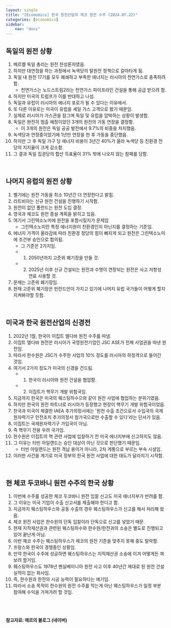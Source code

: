 ```yaml
---
layout: single
title: "[Economics] 한국 원전산업의 체코 원전 수주 (2024.07.22)"
categories: [economics]
sidebar:
    nav: "docs"
---
```


## 독일의 원전 상황
1. 메르켈 독일 총리는 원전 찬성론자였음.
1. 하지만 대연정을 하는 과정에서 녹색당의 탈원전 정책으로 갈아타게 됨.
1. 독일 내 원전 17기를 모두 폐쇄하고 부족한 에너지는 러시아의 천연가스로 충족하려 함.
    - 천연가스는 노드스트림2라는 천연가스 파이프라인 건설을 통해 공급 받으려 함.
1. 하지만 미국의 트럼프가 이를 반대하고 나섬.
1. 독일과 유럽이 러시아의 에너지 포로가 될 수 있다는 이유에서.
1. 또 다른 이유로는 미국이 유럽을 셰일 가스 고객으로 봤기 때문임.
1. 실제로 러시아가 가스관을 잠그며 독일 및 유럽을 압박하는 상황이 발생함.
1. 독일은 완전히 멈출 예정이었던 3개의 원전의 가동 연장을 결정함.
    - 이 3개의 원전은 독일 공공 발전에서 9.7%의 비중을 차지했음.
1. 녹색당과 연정중이었기에 1년만 연장을 한 후 가동을 중단했음.
1. 하지만 그 후 독일 가구 당 에너지 비용이 3년간 40%가 올라 녹색당 등 친환경 전당의 지지율이 크게 감소함.
1. 그 결과 독일 집권당의 합산 득표율이 31% 밖에 나오지 않는 참패를 당함.

 <br/>

## 나머지 유럽의 원전 상황
1. 벨기에는 원전 가동을 최소 10년간 더 연장한다고 밝힘.
1. 라트비아는 신규 원전 건설을 진행하기 시작함.
1. 원전이 없던 폴란드는 원전 도입 결정.
1. 영국과 체코도 원전 증설 계획을 밝히고 있음.
1. 여기서 그린텍소노미에 원전을 포함시킬지가 문제임
    - 그린텍소노미란 특정 에너지원이 친환경인지 아닌지를 결정하는 기준임.
1. 에너지 가격이 올라감에 따라 친환경 정당의 힘이 빠지게 되고 원전은 그린텍소노미에 조건부 승인으로 합의됨.
    - 그 기준은 2가지임.
    - 1. 2050년까지 고준위 폐기장을 만들 것.
    - 2. 2025년 이후 신규 건설되는 원전과 수명이 연장되는 원전은 사고 저항성 연료 사용할 것.
1. 문제는 고준위 폐기장임.
1. 현재 고준위 폐기장은 핀란드만이 가지고 있기에 나머지 유럽 국가들이 어떻게 할지 지켜봐야할 듯함.

<br/>

## 미국과 한국 원전산업의 신경전
1. 2022년 1월, 한국이 이집트 엘다바 원전 수주를 따냄.
1. 이집트 엘다바 원전은 러시아가 국영원전기업인 JSC ASE가 전체 사업권을 따낸 원전임.
1. 따라서 한수원은 JSC가 수주한 사업의 10% 정도를 러시아의 하청격으로 들어간 것임.
1. 여기서 2가지 정도가 미국의 신경을 건드림.
    - 1. 한국이 러시아와 원전 건설을 협업함.
    - 2. 이집트가 핵무기 개발 위험국임.
1. 지금까지 한국은 미국의 웨스팅하수으와 같이 원전 사업에 협업하는 분위기였음.
1. 하지만 한국의 원전 파트너로 러시아가 등장했고 현장이 핵무기 개발 위험국이었음.
1. 한국과 미국이 체결한 IAEA 추가의정서에는 '원천 수출 조건으로서 수입국의 국제원자력기구 안전조치 추가의정서 참가국으로만 수출할 수 있다'라는 단서가 있음.
1. 이집트는 국제원자력기구 가입국이 아님.
1. 즉 핵무기 전용 우려 국가임.
1. 한수원은 이집트의 핵 관련 사업에 입찰하기 전 미국 에너지부에 신고하지도 않음.
1. 그 이유는 터빈 아일랜드는 승인 대상이 아닌 것으로 판단했기 때문임.
    - 터빈 아일랜드는 원전 격납 용이가 아니라, 2차 계통으로 부르는 부속 시설임.
1. 이러한 사건을 계기로 미국 정부의 한국 원전 사업에 대한 태도가 달라지기 시작함.

<br/>

## 현 체코 두코바니 원전 수주의 한국 상황
1. 이번에 수주를 성공한 체코 두코바니 원전 입찰 신고도 미국 에너지부가 반려를 함.
1. 그 이유는 미국 기업이 수출 신고서를 제출해야 한다고 함.
1. 지금까지 웨스팅하우스와 공동 수출의 경우 웨스팅하우스가 신고를 해서 처리해 왔음.
1. 체코 원전 사업은 한수원의 단독 입찰이라 단독으로 신고를 넣었기 때문.
1. 현재 지적재산권과 관련된 웨스팅하수와 한수원/한전과의 소송은 별도로 진행되고 있어 끝난게 아님.
1. 이번 체코 수주는 웨스팅하우스가 체코의 원전 기준을 맞추지 못해 중도 탈락함.
1. 프랑스와 한국이 경쟁중인 상황임.
1. 만약 한국이 수주에 성공하면 웨스팅하우스는 지적재산권 소송에 이겨 어떻게든 껴보려 할거임.
1. 웨스팅하우스도 1978년 펜실베이니아 원전 사고 이후 40년간 제대로 된 원전 건설 실적이 없는 회사임.
1. 즉, 한수원과 한전의 시공 능력이 필요하다는 얘기임.
1. 따라서 소송 목적이 한수원의 원전 수주를 막는게 아닌 웨스팅하우스가 일정 부분 참여해 수익을 가져가려 할 것임. 

<br/>
<br/>

#### 참고자료: 메르의 블로그 (네이버) 